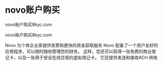 # novo账户购买
novo账户购买8kyc.com

novo账户购买8kyc.com


 Novo 为个体企业家提供发票和更快的资金获取服务
 Novo 配备了一个用户友好的应用程序，可以随时随地管理您的财务。 这样，您还可以获得一张免费的商业借记卡，以及一张用于安全在线交易的虚拟借记卡。 它还提供发送和接收ACH 转账
